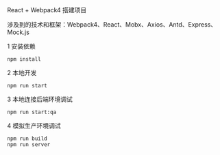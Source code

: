 React + Webpack4 搭建项目

涉及到的技术和框架：Webpack4、React、Mobx、Axios、Antd、Express、Mock.js

1 安装依赖
```shell script
npm install
```

2 本地开发
```shell script
npm run start
```

3 本地连接后端环境调试
```shell script
npm run start:qa
```

4 模拟生产环境调试
```shell script
npm run build
npm run server
```
